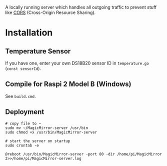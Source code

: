 A locally running server which handles all outgoing traffic to prevent stuff like [CORS](https://developer.mozilla.org/en-US/docs/Web/HTTP/CORS) (Cross-Origin Resource Sharing).

# Installation

## Temperature Sensor
If you have one, enter your own DS18B20 sensor ID in `temperature.go` (`const sensorId`).

## Compile for Raspi 2 Model B (Windows)
See `build.cmd`.

## Deployment
	# copy file to ~
	sudo mv ~/MagicMirror-server /usr/bin
	sudo chmod +x /usr/bin/MagicMirror-server

	# start the server on startup
	sudo crontab -e

	@reboot /usr/bin/MagicMirror-server -port 80 -dir /home/pi/MagicMirror 2>>/home/pi/MagicMirror-server.log
